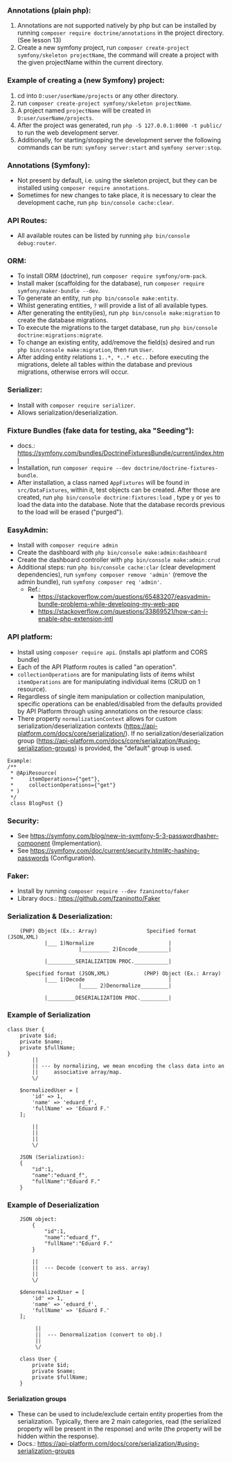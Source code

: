 ### Annotations (plain php):

1. Annotations are not supported natively by php but can be installed by running
   `composer require doctrine/annotations` in the project directory. (See lesson 13)
2. Create a new symfony project, run `composer create-project symfony/skeleton projectName`, the command will create a
   project with the given projectName within the current directory.

### Example of creating a (new Symfony) project:

1. cd into `D:user/userName/projects` or any other directory.
2. run `composer create-project symfony/skeleton projectName`.
3. A project named `projectName` will be created in `D:user/userName/projects`.
4. After the project was generated, run `php -S 127.0.0.1:8000 -t public/` to run the web development server.
5. Additionally, for starting/stopping the development server the following commands can be run:
`symfony server:start` and `symfony server:stop`.

### Annotations (Symfony):

- Not present by default, i.e. using the skeleton project, but they can be installed
  using `composer require annotations`.
- Sometimes for new changes to take place, it is necessary to clear the development cache, run `php bin/console cache:clear`.

### API Routes:

- All available routes can be listed by running `php bin/console debug:router`.

### ORM:

- To install ORM  (doctrine), run `composer require symfony/orm-pack`.
- Install maker (scaffolding for the database), run `composer require symfony/maker-bundle --dev`.
- To generate an entity, run `php bin/console make:entity`.
- Whilst generating entities, `?` will provide a list of all available types.
- After generating the entity(ies), run `php bin/console make:migration` to create the database migrations.
- To execute the migrations to the target database, run `php bin/console doctrine:migrations:migrate`.
- To change an existing entity, add/remove the field(s) desired and run `php bin/console make:migration`, then
  run `User`.
- After adding entity relations `1..*, *..* etc..` before executing the migrations, delete all tables within the
  database and previous migrations, otherwise errors will occur.

### Serializer:

- Install with `composer require serializer`.
- Allows serialization/deserialization.

### Fixture Bundles (fake data for testing, aka "Seeding"):

- docs.: https://symfony.com/bundles/DoctrineFixturesBundle/current/index.html
- Installation, run `composer require --dev doctrine/doctrine-fixtures-bundle`.
- After installation, a class named `AppFixtures` will be found in `src/DataFixtures`, within it, test objects can be
  created. After those are created, run `php bin/console doctrine:fixtures:load`
  , type `y` or `yes` to load the data into the database. Note that the database records previous to the load will be
  erased ("purged").

### EasyAdmin:

- Install with `composer require admin`
- Create the dashboard with `php bin/console make:admin:dashboard`
- Create the dashboard controller with `php bin/console make:admin:crud`
- Additional steps: run `php bin/console cache:clar` (clear development dependencies),
  run `symfony composer remove 'admin'` (remove the admin bundle), run `symfony composer req 'admin'`.
    - Ref.:
        - https://stackoverflow.com/questions/65483207/easyadmin-bundle-problems-while-developing-my-web-app
        - https://stackoverflow.com/questions/33869521/how-can-i-enable-php-extension-intl

### API platform:

- Install using `composer require api`. (installs api platform and CORS bundle)
- Each of the API Platform routes is called "an operation".
- `collectionOperations` are for manipulating lists of items whilst `itemOperations` are for manipulating individual
  items (CRUD on 1 resource).
- Regardless of single item manipulation or collection manipulation, specific operations can be enabled/disabled from
  the defaults provided by API Platform through using annotations on the resource class:
- There property `normalizationContext` allows for custom serialization/deserialization contexts (https://api-platform.com/docs/core/serialization/).
If no serialization/deserialization group (https://api-platform.com/docs/core/serialization/#using-serialization-groups) is provided, the "default" group is used.
```
Example:
/**
 * @ApiResource(
 *     itemOperations={"get"},
 *     collectionOperations={"get"}
 * )
 */
 class BlogPost {}
```

### Security:

- See https://symfony.com/blog/new-in-symfony-5-3-passwordhasher-component (Implementation).
- See https://symfony.com/doc/current/security.html#c-hashing-passwords (Configuration).

### Faker:

- Install by running `composer require --dev fzaninotto/faker`
- Library docs.: https://github.com/fzaninotto/Faker

### Serialization & Deserialization:

```
    (PHP) Object (Ex.: Array)                Specified format (JSON,XML)
            |___ 1)Normalize                        |
                       |_________ 2)Encode__________|
            
            |_________SERIALIZATION PROC.___________| 
            
      Specified format (JSON,XML)           (PHP) Object (Ex.: Array)
            |___ 1)Decode                           |
                       |_____ 2)Denormalize_________|
            
            |_________DESERIALIZATION PROC._________| 
```

### Example of Serialization

```
class User {
    private $id;
    private $name;
    private $fullName;
}    
        ||
        || --- by normalizing, we mean encoding the class data into an
        ||     associative array/map.
        \/
        
    $normalizedUser = [
        'id' => 1,
        'name' => 'eduard_f',
        'fullName' => 'Eduard F.'
    ];
        
        ||
        ||
        ||
        \/
        
    JSON (Serialization):
    {
        "id":1,
        "name":"eduard_f",
        "fullName":"Eduard F."
    }
```

### Example of Deserialization

```
    JSON object:
        {
            "id":1,
            "name":"eduard_f",
            "fullName":"Eduard F."
        }
        
        ||
        ||  --- Decode (convert to ass. array)
        ||
        \/
        
    $denormalizedUser = [
        'id' => 1,
        'name' => 'eduard_f',
        'fullName' => 'Eduard F.'
    ];   
    
         ||
         ||  --- Denormalization (convert to obj.)
         ||
         \/
         
    class User {
        private $id;
        private $name;
        private $fullName;
    }       
```

#### Serialization groups
- These can be used to include/exclude certain entity properties from the serialization. Typically, 
there are 2 main categories, read (the serialized property will be present in the response) and write
  (the property will be hidden within the response).
- Docs.: https://api-platform.com/docs/core/serialization/#using-serialization-groups

